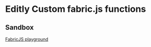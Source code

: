 # Editly Custom fabric.js functions

## Sandbox

[FabricJS playground](https://codesandbox.io/p/sandbox/fabricjs-playground-forked-2qj734?file=%2Fsrc%2Findex.js%3A180%2C13&workspaceId=ws_GSgwYaBaQ1WKXZc7B8tkrt)
